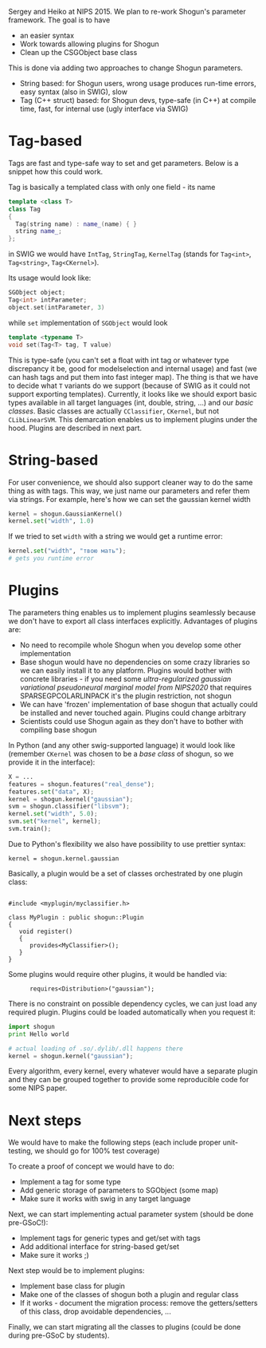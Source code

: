 Sergey and Heiko at NIPS 2015. We plan to re-work Shogun's parameter framework. The goal is to have

 * an easier syntax
 * Work towards allowing plugins for Shogun
 * Clean up the CSGObject base class

This is done via adding two approaches to change Shogun parameters.
 * String based: for Shogun users, wrong usage produces run-time errors, easy syntax (also in SWIG), slow
 * Tag (C++ struct) based: for Shogun devs, type-safe (in C++) at compile time, fast, for internal use (ugly interface via SWIG)

Tag-based
=========

Tags are fast and type-safe way to set and get parameters. Below is a snippet how this could work.

Tag is basically a templated class with only one field - its name
```cpp
template <class T>
class Tag 
{
  Tag(string name) : name_(name) { }
  string name_;
};
```
in SWIG we would have `IntTag`, `StringTag`, `KernelTag` (stands for `Tag<int>`, `Tag<string>`, `Tag<CKernel>`).

Its usage would look like: 
```cpp
SGObject object;
Tag<int> intParameter;
object.set(intParameter, 3)
```
while `set` implementation of `SGObject` would look
```cpp
template <typename T>
void set(Tag<T> tag, T value)
```

This is type-safe (you can't set a float with int tag or whatever type discrepancy it be, good for modelselection and internal usage) and fast (we can hash tags and put them into fast integer map). The thing is that we have to decide what `T` variants do we support (because of SWIG as it could not support exporting templates). Currently, it looks like we should export basic types available in all target languages (int, double, string, ...) and our *basic classes*. Basic classes are actually `CClassifier`, `CKernel`, but not `CLibLinearSVM`. This demarcation enables us to implement plugins under the hood. Plugins are described in next part.

String-based
============

For user convenience, we should also support cleaner way to do the same thing as with tags. This way, we just name our parameters and refer them via strings. For example, here's how we can set the gaussian kernel width 

```python
kernel = shogun.GaussianKernel()
kernel.set("width", 1.0)
```

If we tried to set `width` with a string we would get a runtime error:

```python
kernel.set("width", "твою мать");
# gets you runtime error
```

Plugins
=======

The parameters thing enables us to implement plugins seamlessly because we don't have to export all class interfaces explicitly. Advantages of plugins are:

* No need to recompile whole Shogun when you develop some other implementation
* Base shogun would have no dependencies on some crazy libraries so we can easily install it to any platform. Plugins would bother with concrete libraries - if you need some *ultra-regularized gaussian variational pseudoneural marginal model from NIPS2020* that requires SPARSEGPCOLARLINPACK it's the plugin restriction, not shogun
* We can have 'frozen' implementation of base shogun that actually could be installed and never touched again. Plugins could change arbitrary
* Scientists could use Shogun again as they don't have to bother with compiling base shogun

In Python (and any other swig-supported language) it would look like (remember `CKernel` was chosen to be a *base class* of shogun, so we provide it in the interface):

```python
X = ...
features = shogun.features("real_dense");
features.set("data", X);
kernel = shogun.kernel("gaussian");
svm = shogun.classifier("libsvm");
kernel.set("width", 5.0);
svm.set("kernel", kernel);
svm.train();
``` 

Due to Python's flexibility we also have possibility to use prettier syntax:
```
kernel = shogun.kernel.gaussian
```

Basically, a plugin would be a set of classes orchestrated by one plugin class:

```

#include <myplugin/myclassifier.h>

class MyPlugin : public shogun::Plugin
{
   void register()
   {
      provides<MyClassifier>();
   }
}
```

Some plugins would require other plugins, it would be handled via:

```
      requires<Distribution>("gaussian");
```

There is no constraint on possible dependency cycles, we can just load any required plugin. Plugins could be loaded automatically when you request it:

```python
import shogun
print Hello world

# actual loading of .so/.dylib/.dll happens there
kernel = shogun.kernel("gaussian");
```

Every algorithm, every kernel, every whatever would have a separate plugin and they can be grouped together to provide some reproducible code for some NIPS paper.

Next steps
==========

We would have to make the following steps (each include proper unit-testing, we should go for 100% test coverage) 

To create a proof of concept we would have to do:
* Implement a tag for some type
* Add generic storage of parameters to SGObject (some map)
* Make sure it works with swig in any target language 

Next, we can start implementing actual parameter system (should be done pre-GSoC!):

* Implement tags for generic types and get/set with tags
* Add additional interface for string-based get/set
* Make sure it works ;)

Next step would be to implement plugins:
* Implement base class for plugin
* Make one of the classes of shogun both a plugin and regular class
* If it works - document the migration process: remove the getters/setters of this class, drop avoidable dependencies, ...

Finally, we can start migrating all the classes to plugins (could be done during pre-GSoC by students).